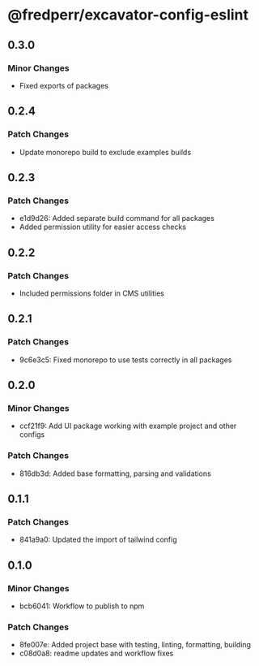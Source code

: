 # @fredperr/excavator-config-eslint

## 0.3.0

### Minor Changes

- Fixed exports of packages

## 0.2.4

### Patch Changes

- Update monorepo build to exclude examples builds

## 0.2.3

### Patch Changes

- e1d9d26: Added separate build command for all packages
- Added permission utility for easier access checks

## 0.2.2

### Patch Changes

- Included permissions folder in CMS utilities

## 0.2.1

### Patch Changes

- 9c6e3c5: Fixed monorepo to use tests correctly in all packages

## 0.2.0

### Minor Changes

- ccf21f9: Add UI package working with example project and other configs

### Patch Changes

- 816db3d: Added base formatting, parsing and validations

## 0.1.1

### Patch Changes

- 841a9a0: Updated the import of tailwind config

## 0.1.0

### Minor Changes

- bcb6041: Workflow to publish to npm

### Patch Changes

- 8fe007e: Added project base with testing, linting, formatting, building
- c08d0a8: readme updates and workflow fixes
